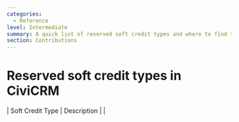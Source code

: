 ```yaml
---
categories:
  - Reference  
level: Intermediate  
summary: A quick list of reserved soft credit types and where to find them in CiviCRM.  
section: Contributions  
---
```


# Reserved soft credit types in CiviCRM

| Soft Credit Type         | Description                                                                 |
|

